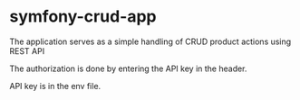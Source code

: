 # symfony-crud-app
The application serves as a simple handling of CRUD product actions using REST API

The authorization is done by entering the API key in the header.

API  key is in the env file.
